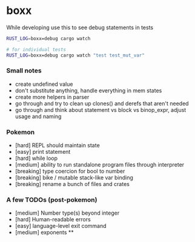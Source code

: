 # boxx

While developing use this to see debug statements in tests
```sh
RUST_LOG=boxx=debug cargo watch

# for individual tests
RUST_LOG=boxx=debug cargo watch "test test_mut_var"

```
### Small notes
* create undefined value
* don't substitute anything, handle everything in mem states
* create more helpers in parser
* go through and try to clean up clones() and derefs that aren't needed
* go through and think about statement vs block vs binop_expr, adjust usage and naming

### Pokemon
* [hard] REPL should maintain state
* [easy] print statement
* [hard] while loop
* [medium] ability to run standalone program files through interpreter
* [breaking] type coercion for bool to number
* [breaking] bike / mutable stack-like var binding
* [breaking] rename a bunch of files and crates

### A few TODOs (post-pokemon)
* [medium] Number type(s) beyond integer
* [hard] Human-readable errors
* [easy] language-level exit command
* [medium] exponents **
